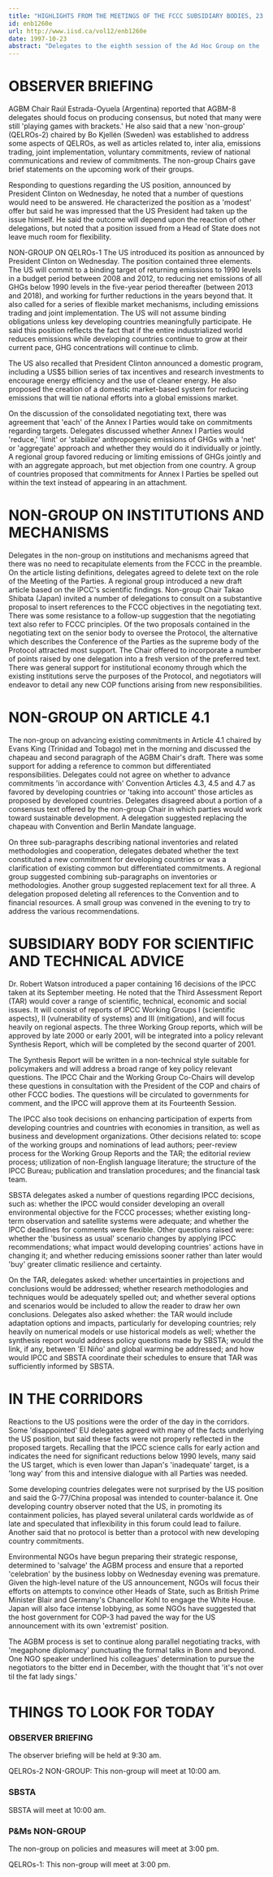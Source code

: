 ```yaml
---
title: "HIGHLIGHTS FROM THE MEETINGS OF THE FCCC SUBSIDIARY BODIES, 23 OCTOBER 1997"
id: enb1260e
url: http://www.iisd.ca/vol12/enb1260e
date: 1997-10-23
abstract: "Delegates to the eighth session of the Ad Hoc Group on the  Berlin Mandate (AGBM-8) met in 'non-group' sessions on  quantified emission limitation and reduction objectives  (QELROs), advancing the implementation of Article 4.1 and  institutions, mechanisms and compliance. The Subsidiary  Body for Scientific and Technical Advice (SBSTA-7) held an  informal meeting with the Intergovernmental Panel on  Climate Change (IPCC). The Chair of the AGBM conducted a  briefing for observers on the progress of negotiations."
---
```


# OBSERVER BRIEFING

AGBM Chair Raúl Estrada-Oyuela (Argentina) reported that  AGBM-8 delegates should focus on producing consensus, but  noted that many were still 'playing games with brackets.'  He also said that a new 'non-group' (QELROs-2) chaired by  Bo Kjellén (Sweden) was established to address some aspects  of QELROs, as well as articles related to, inter alia,  emissions trading, joint implementation, voluntary  commitments, review of national communications and review  of commitments. The non-group Chairs gave brief statements  on the upcoming work of their groups.

Responding to questions regarding the US position,  announced by President Clinton on Wednesday, he noted that  a number of questions would need to be answered. He  characterized the position as a 'modest' offer but said he  was impressed that the US President had taken up the issue  himself. He said the outcome will depend upon the reaction  of other delegations, but noted that a position issued from  a Head of State does not leave much room for flexibility.

NON-GROUP ON QELROs-1 The US introduced its position as announced by President  Clinton on Wednesday. The position contained three  elements. The US will commit to a binding target of  returning emissions to 1990 levels in a budget period  between 2008 and 2012, to reducing net emissions of all  GHGs below 1990 levels in the five-year period thereafter  (between 2013 and 2018), and working for further reductions  in the years beyond that. It also called for a series of  flexible market mechanisms, including emissions trading and  joint implementation. The US will not assume binding  obligations unless key developing countries meaningfully  participate. He said this position reflects the fact that  if the entire industrialized world reduces emissions while  developing countries continue to grow at their current  pace, GHG concentrations will continue to climb.

The US also recalled that President Clinton announced a  domestic program, including a US$5 billion series of tax  incentives and research investments to encourage energy  efficiency and the use of cleaner energy. He also proposed  the creation of a domestic market-based system for reducing  emissions that will tie national efforts into a global  emissions market.

On the discussion of the consolidated negotiating text,  there was agreement that 'each' of the Annex I Parties  would take on commitments regarding targets. Delegates  discussed whether Annex I Parties would 'reduce,' 'limit'  or 'stabilize' anthropogenic emissions of GHGs with a 'net'  or 'aggregate' approach and whether they would do it  individually or jointly. A regional group favored reducing  or limiting emissions of GHGs jointly and with an aggregate  approach, but met objection from one country. A group of  countries proposed that commitments for Annex I Parties be  spelled out within the text instead of appearing in an  attachment.

# NON-GROUP ON INSTITUTIONS AND MECHANISMS

Delegates in the non-group on institutions and mechanisms  agreed that there was no need to recapitulate elements from  the FCCC in the preamble. On the article listing  definitions, delegates agreed to delete text on the role of  the Meeting of the Parties. A regional group introduced a  new draft article based on the IPCC's scientific findings.  Non-group Chair Takao Shibata (Japan) invited a number of  delegations to consult on a substantive proposal to insert  references to the FCCC objectives in the negotiating text.  There was some resistance to a follow-up suggestion that  the negotiating text also refer to FCCC principles. Of the  two proposals contained in the negotiating text on the  senior body to oversee the Protocol, the alternative which  describes the Conference of the Parties as the supreme body  of the Protocol attracted most support. The Chair offered  to incorporate a number of points raised by one delegation  into a fresh version of the preferred text. There was  general support for institutional economy through which the  existing institutions serve the purposes of the Protocol,  and negotiators will endeavor to detail any new COP  functions arising from new responsibilities.

# NON-GROUP ON ARTICLE 4.1

The non-group on advancing existing commitments in Article  4.1 chaired by Evans King (Trinidad and Tobago) met in the  morning and discussed the chapeau and second paragraph of  the AGBM Chair's draft. There was some support for adding a  reference to common but differentiated responsibilities.   Delegates could not agree on whether to advance commitments  'in accordance with' Convention Articles 4.3, 4.5 and 4.7  as favored by developing countries or 'taking into account'  those articles as proposed by developed countries.  Delegates disagreed about a portion of a consensus text  offered by the non-group Chair in which parties would work  toward sustainable development. A delegation suggested  replacing the chapeau with Convention and Berlin Mandate  language.

On three sub-paragraphs describing national inventories and  related methodologies and cooperation, delegates debated  whether the text constituted a new commitment for  developing countries or was a clarification of existing  common but differentiated commitments. A regional group  suggested combining sub-paragraphs on inventories or  methodologies. Another group suggested replacement text for  all three. A delegation proposed deleting all references to  the Convention and to financial resources. A small group  was convened in the evening to try to address the various  recommendations.

# SUBSIDIARY BODY FOR SCIENTIFIC AND TECHNICAL ADVICE

Dr. Robert Watson introduced a paper containing 16  decisions of the IPCC taken at its September meeting. He  noted that the Third Assessment Report (TAR) would cover a  range of scientific, technical, economic and social issues.  It will consist of reports of IPCC Working Groups I  (scientific aspects), II (vulnerability of systems) and III  (mitigation), and will focus heavily on regional aspects.  The three Working Group reports, which will be approved by  late 2000 or early 2001, will be integrated into a policy  relevant Synthesis Report, which will be completed by the  second quarter of 2001.

The Synthesis Report will be written in a non-technical  style suitable for policymakers and will address a broad  range of key policy relevant questions. The IPCC Chair and  the Working Group Co-Chairs will develop these questions in  consultation with the President of the COP and chairs of  other FCCC bodies. The questions will be circulated to  governments for comment, and the IPCC will approve them at  its Fourteenth Session.

The IPCC also took decisions on enhancing participation of  experts from developing countries and countries with  economies in transition, as well as business and  development organizations. Other decisions related to:  scope of the working groups and nominations of lead  authors; peer-review process for the Working Group Reports  and the TAR; the editorial review process; utilization of  non-English language literature; the structure of the IPCC  Bureau; publication and translation procedures; and the  financial task team.

SBSTA delegates asked a number of questions regarding IPCC  decisions, such as: whether the IPCC would consider  developing an overall environmental objective for the FCCC  processes; whether existing long-term observation and  satellite systems were adequate; and whether the IPCC  deadlines for comments were flexible. Other questions  raised were: whether the 'business as usual' scenario  changes by applying IPCC recommendations; what impact would  developing countries' actions have in changing it; and  whether reducing emissions sooner rather than later would  'buy' greater climatic resilience and certainty.

On the TAR, delegates asked: whether uncertainties in  projections and conclusions would be addressed; whether  research methodologies and techniques would be adequately  spelled out; and whether several options and scenarios  would be included to allow the reader to draw her own  conclusions. Delegates also asked whether: the TAR would  include adaptation options and impacts, particularly for  developing countries; rely heavily on numerical models or  use historical models as well; whether the synthesis report  would address policy questions made by SBSTA; would the  link, if any, between 'El Niño' and global warming be  addressed; and how would IPCC and SBSTA coordinate their  schedules to ensure that TAR was sufficiently informed by  SBSTA.

# IN THE CORRIDORS

Reactions to the US positions were the order of the day in  the corridors. Some 'disappointed' EU delegates agreed with  many of the facts underlying the US position, but said  these facts were not properly reflected in the proposed  targets. Recalling that the IPCC science calls for early  action and indicates the need for significant reductions  below 1990 levels, many said the US target, which is even  lower than Japan's 'inadequate' target, is a 'long way'  from this and intensive dialogue with all Parties was  needed.

Some developing countries delegates were not surprised by  the US position and said the G-77/China proposal was  intended to counter-balance it. One developing country  observer noted that the US, in promoting its containment  policies, has played several unilateral cards worldwide as  of late and speculated that inflexibility in this forum  could lead to failure. Another said that no protocol is  better than a protocol with new developing country  commitments.

Environmental NGOs have begun preparing their strategic  response, determined to 'salvage' the AGBM process and  ensure that a reported 'celebration' by the business lobby  on Wednesday evening was premature. Given the high-level  nature of the US announcement, NGOs will focus their  efforts on attempts to convince other Heads of State, such  as British Prime Minister Blair and Germany's Chancellor  Kohl to engage the White House. Japan will also face  intense lobbying, as some NGOs have suggested that the host  government for COP-3 had paved the way for the US  announcement with its own 'extremist' position.

The AGBM process is set to continue along parallel  negotiating tracks, with 'megaphone diplomacy' punctuating  the formal talks in Bonn and beyond. One NGO speaker  underlined his colleagues' determination to pursue the  negotiators to the bitter end in December, with the thought  that 'it's not over til the fat lady sings.'

# THINGS TO LOOK FOR TODAY

### OBSERVER BRIEFING

The observer briefing will be held at  9:30 am.

QELROs-2 NON-GROUP: This non-group will meet at 10:00 am.

### SBSTA

SBSTA will meet at 10:00 am.

###     P&Ms NON-GROUP

The non-group on policies and measures will  meet at 3:00 pm.

QELROs-1: This non-group will meet at 3:00 pm.